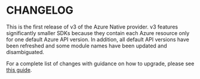 # CHANGELOG

This is the first release of v3 of the Azure Native provider. v3 features significantly smaller SDKs because they contain each Azure resource only for one default Azure API version. In addition, all default API versions have been refreshed and some module names have been updated and disambiguated.

For a complete list of changes with guidance on how to upgrade, please see [this guide](https://www.pulumi.com/registry/packages/azure-native/from-v2-to-v3/).